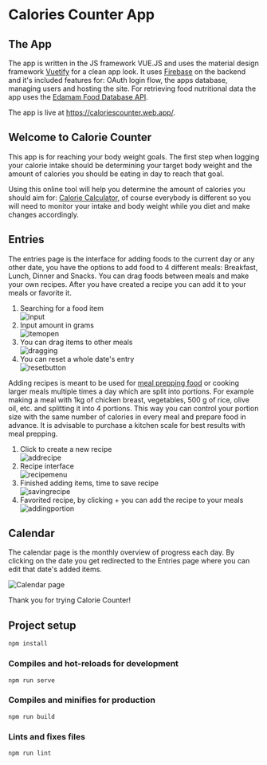 
# Calories Counter App

## The App
The app is written in the JS framework VUE.JS and uses the material design framework [Vuetify](https://vuetifyjs.com/en/) for a clean app look. It uses [Firebase](https://firebase.google.com/) on the backend and it's included features for: OAuth login flow, the apps database, managing users and hosting the site. For retrieving food nutritional data the app uses the [Edamam Food Database API](https://developer.edamam.com/).

The app is live at https://caloriescounter.web.app/.

 ## Welcome to Calorie Counter

This app is for
reaching your body weight goals. The first step when logging your
calorie intake should be determining your target body weight and the
 amount of calories you should be eating in day to reach that goal.
 
Using this online tool will help you determine the amount of
calories you should aim for:
[Calorie Calculator](https://www.calculator.net/calorie-calculator.html), of course everybody is different so you will need to monitor your
intake and body weight while you diet and make changes accordingly.
   
##  Entries
        
 The entries page is the interface for adding foods to the current
day or any other date, you have the options to add food to 4
different meals: Breakfast, Lunch, Dinner and Snacks. You can drag
foods between meals and make your own recipes. After you have
created a recipe you can add it to your meals or favorite it.

1. Searching for a food item\
![input](https://user-images.githubusercontent.com/59158929/116669461-e1041480-a99e-11eb-95f0-18a4b0af8098.png)
2. Input amount in grams\
![itemopen](https://user-images.githubusercontent.com/59158929/116669486-ecefd680-a99e-11eb-9f90-6ac3b9d18ecc.png)
3. You can drag items to other meals\
![dragging](https://user-images.githubusercontent.com/59158929/116669572-0c86ff00-a99f-11eb-9fc6-e7fc26499619.png)
4. You can reset a whole date's entry\
![resetbutton](https://user-images.githubusercontent.com/59158929/116669582-101a8600-a99f-11eb-8276-c3604279d6d5.png)

Adding recipes is meant to be used for [meal prepping food](https://sweetpeasandsaffron.com/how-to-meal-prep/)
or cooking larger meals multiple times a day which are split into
portions. For example making a meal with 1kg of chicken breast,
vegetables, 500 g of rice, olive oil, etc. and splitting it into 4
portions. This way you can control your portion size with the same
number of calories in every meal and prepare food in advance. It is
advisable to purchase a kitchen scale for best results with meal
prepping.

1. Click to create a new recipe\
![addrecipe](https://user-images.githubusercontent.com/59158929/116669499-f4af7b00-a99e-11eb-8486-c88c507c0bcd.png)
2. Recipe interface\
![recipemenu](https://user-images.githubusercontent.com/59158929/116669516-f8db9880-a99e-11eb-9e5f-511e990828ab.png)
3. Finished adding items, time to save recipe\
![savingrecipe](https://user-images.githubusercontent.com/59158929/116669522-fb3df280-a99e-11eb-8c49-7372e887b60d.png)
4. Favorited recipe, by clicking + you can add the recipe to your meals\
![addingportion](https://user-images.githubusercontent.com/59158929/116669544-02650080-a99f-11eb-902f-878c9df7a8b1.png)

## Calendar
The calendar page is the monthly overview of progress each day. By clicking on the date you get redirected to the Entries page where you can edit that date's added items.

![Calendar page](https://user-images.githubusercontent.com/59158929/116545942-50bbc600-a8f1-11eb-82a9-6d8dcfa96acd.png)

Thank you for trying Calorie Counter!


## Project setup
```
npm install
```

### Compiles and hot-reloads for development
```
npm run serve
```

### Compiles and minifies for production
```
npm run build
```

### Lints and fixes files
```
npm run lint
```
